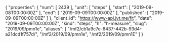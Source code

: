 {
  "properties": {
    "num": [
      2439
    ],
    "unit": [
      "steps"
    ],
    "start": [
      "2019-09-08T00:00:00Z"
    ],
    "end": [
      "2019-09-09T00:00:00Z"
    ],
    "published": [
      "2019-09-09T00:00:00Z"
    ]
  },
  "client_id": "https://www-api.jvt.me/fit",
  "date": "2019-09-09T00:00:00Z",
  "kind": "steps",
  "h": "h-measure",
  "slug": "2019/09/pmn1e",
  "aliases": [
    "/mf2/cb1a9c7e-6437-442b-93d4-a21dcd1f757d/",
    "/mf2/2019/09/pmn1e",
    "/mf2/2019/09/pmn1E"
  ]
}
